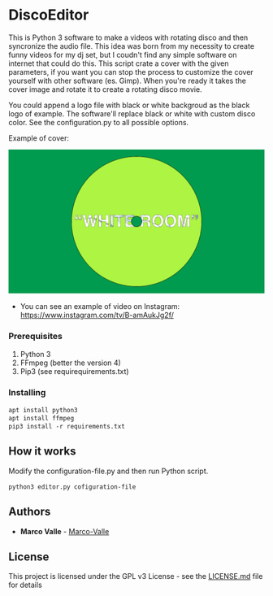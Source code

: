 # DiscoEditor
This is Python 3 software to make a videos with rotating disco and then syncronize the audio file.
This idea was born from my necessity to create funny videos for my dj set, but I coudn't find any simple software on internet that could do this.
This script crate a cover with the given parameters, if you want you can stop the process to customize the cover yourself with other software (es. Gimp). When you're ready it takes the cover image and rotate it to create a rotating disco movie.

You could append a logo file with black or white backgroud as the black logo of example. The software'll replace black or white with custom disco color. See the configuration.py to all possible options.



Example of cover:

![Example of cover](https://github.com/Marco-Valle/DiscoEditor/blob/master/cover.png)

* You can see an example of video on Instagram:
https://www.instagram.com/tv/B-amAukJg2f/


### Prerequisites

1) Python 3
2) FFmpeg (better the version 4)
3) Pip3 (see requirequirements.txt)


### Installing

```
apt install python3
apt install ffmpeg
pip3 install -r requirements.txt 
```

## How it works

Modify the configuration-file.py and then run Python script.

```
python3 editor.py cofiguration-file
```

## Authors

* **Marco Valle** - [Marco-Valle](https://github.com/Marco-Valle)

## License

This project is licensed under the GPL v3 License - see the [LICENSE.md](LICENSE.md) file for details
